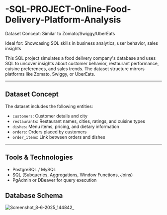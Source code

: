 # -SQL-PROJECT-Online-Food-Delivery-Platform-Analysis

Dataset Concept: Similar to Zomato/Swiggy/UberEats 

Ideal for: Showcasing SQL skills in business analytics, user behavior, sales insights
  
This SQL project simulates a food delivery company's database and uses SQL to uncover insights about customer behavior, restaurant performance, cuisine preferences, and sales trends. The dataset structure mirrors platforms like Zomato, Swiggy, or UberEats.

---

##  Dataset Concept

The dataset includes the following entities:
-  `customers`: Customer details and city
-  `restaurants`: Restaurant names, cities, ratings, and cuisine types
-  `dishes`: Menu items, pricing, and dietary information
-  `orders`: Orders placed by customers
-  `order_items`: Link between orders and dishes

---

##  Tools & Technologies
- PostgreSQL / MySQL
- SQL (Subqueries, Aggregations, Window Functions, Joins)
- PgAdmin or DBeaver for query execution


## Database Schema
![Screenshot_8-6-2025_144842_](https://github.com/user-attachments/assets/be6ff7f4-9eb6-42c5-9408-f00aaa9b33bd)


